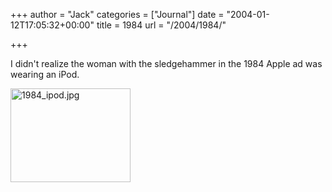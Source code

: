 +++
author = "Jack"
categories = ["Journal"]
date = "2004-01-12T17:05:32+00:00"
title = 1984
url = "/2004/1984/"

+++

I didn't realize the woman with the sledgehammer in the 1984 Apple ad was wearing an iPod.
  

  
[<img alt="1984_ipod.jpg" src="https://www.jackbaty.com/archives/1984_ipod.jpg" width="192" height="150" border="0" />][1]

 [1]: http://www.apple.com/hardware/ads/1984/